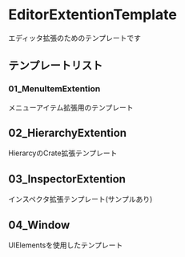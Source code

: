 # EditorExtentionTemplate

エディッタ拡張のためのテンプレートです

## テンプレートリスト

### 01_MenuItemExtention  
メニューアイテム拡張用のテンプレート  

## 02_HierarchyExtention  
HierarcyのCrate拡張テンプレート  

## 03_InspectorExtention  
インスペクタ拡張テンプレート(サンプルあり)　 

## 04_Window  
UIElementsを使用したテンプレート
